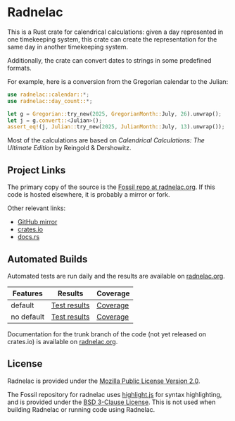 # Radnelac

This is a Rust crate for calendrical calculations: given a day represented in
one timekeeping system, this crate can create the representation for the same
day in another timekeeping system.

Additionally, the crate can convert dates to strings in some predefined formats.

For example, here is a conversion from the Gregorian calendar to the Julian:

```rust
use radnelac::calendar::*;
use radnelac::day_count::*;

let g = Gregorian::try_new(2025, GregorianMonth::July, 26).unwrap();
let j = g.convert::<Julian>();
assert_eq!(j, Julian::try_new(2025, JulianMonth::July, 13).unwrap());
```

Most of the calculations are based on *Calendrical Calculations: The Ultimate Edition* by Reingold & Dershowitz.

## Project Links

The primary copy of the source is the [Fossil repo at radnelac.org](https://fossil.radnelac.org/radnelac). If this code is hosted elsewhere, it is probably a mirror or fork.

Other relevant links:

+ [GitHub mirror](https://github.com/ratanvarghese-crates/radnelac)
+ [crates.io](https://crates.io/crates/radnelac)
+ [docs.rs](https://docs.rs/radnelac)

## Automated Builds

Automated tests are run daily and the results are available on [radnelac.org](https://radnelac.org).

| Features    | Results                                              | Coverage |
|-------------|------------------------------------------------------|----------|
| default     | [Test results](https://www.radnelac.org/test-results/default/results.txt)    | [Coverage](https://www.radnelac.org/test-results/default/llvm-cov/html/) |
| no default  | [Test results](https://www.radnelac.org/test-results/no-default/results.txt) | [Coverage](https://www.radnelac.org/test-results/no-default/llvm-cov/html/) |

Documentation for the trunk branch of the code (not yet released on crates.io) is available
on [radnelac.org](https://radnelac.org/doc/doc/radnelac/).

## License

Radnelac is provided under the [Mozilla Public License Version 2.0](https://www.mozilla.org/en-US/MPL/2.0/).

The Fossil repository for radnelac uses [highlight.js]() for syntax highlighting, and is provided under the [BSD 3-Clause License](https://github.com/highlightjs/highlight.js/blob/main/LICENSE). This is not used when building Radnelac or running code using Radnelac.